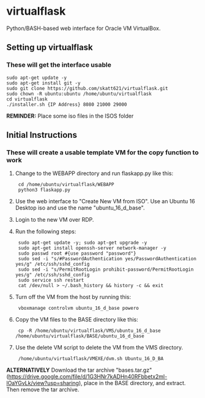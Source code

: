 # virtualflask
Python/BASH-based web interface for Oracle VM VirtualBox.

## Setting up virtualflask
### These will get the interface usable
    sudo apt-get update -y  
    sudo apt-get install git -y  
    sudo git clone https://github.com/skatt621/virtualflask.git  
    sudo chown -R ubuntu:ubuntu /home/ubuntu/virtualflask  
    cd virtualflask  
    ./installer.sh {IP Address} 8080 21000 29000  
**REMINDER:** Place some iso files in the ISOS folder  

## Initial Instructions
### These will create a usable template VM for the copy function to work
1. Change to the WEBAPP directory and run flaskapp.py like this:  

        cd /home/ubuntu/virtualflask/WEBAPP  
        python3 flaskapp.py  

2. Use the web interface to "Create New VM from ISO". Use an Ubuntu 16 Desktop iso and use the name "ubuntu_16_d_base".
3. Login to the new VM over RDP.
4. Run the following steps:  

        sudo apt-get update -y; sudo apt-get upgrade -y  
        sudo apt-get install openssh-server network-manager -y  
        sudo passwd root #{use password "password"}  
        sudo sed -i "s/#PasswordAuthentication yes/PasswordAuthentication yes/g" /etc/ssh/sshd_config  
        sudo sed -i "s/PermitRootLogin prohibit-password/PermitRootLogin yes/g" /etc/ssh/sshd_config  
        sudo service ssh restart  
        cat /dev/null > ~/.bash_history && history -c && exit  

5. Turn off the VM from the host by running this:

        vboxmanage controlvm ubuntu_16_d_base powero  

6. Copy the VM files to the BASE directory like this:  

        cp -R /home/ubuntu/virtualflask/VMS/ubuntu_16_d_base /home/ubuntu/virtualflask/BASE/ubuntu_16_d_base  

7. Use the delete VM script to delete the VM from the VMS directory.

        /home/ubuntu/virtualflask/VMEXE/dvm.sh Ubuntu_16_D_BA  

**ALTERNATIVELY** Download the tar archive "bases.tar.gz" (https://drive.google.com/file/d/1G3HNr7kADHn40RFbbetx2ml-lOaYGvLk/view?usp=sharing), place in the BASE directory, and extract. Then remove the tar archive.
